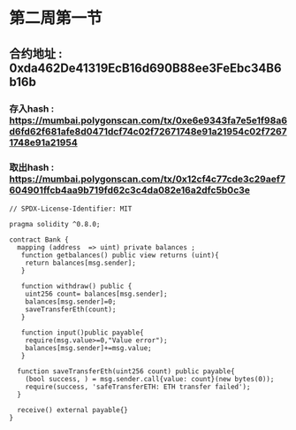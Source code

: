 # 第二周第一节
## 合约地址 : 0xda462De41319EcB16d690B88ee3FeEbc34B6b16b
### 存入hash : https://mumbai.polygonscan.com/tx/0xe6e9343fa7e5e1f98a6d6fd62f681afe8d0471dcf74c02f72671748e91a21954c02f72671748e91a21954
### 取出hash : https://mumbai.polygonscan.com/tx/0x12cf4c77cde3c29aef7604901ffcb4aa9b719fd62c3c4da082e16a2dfc5b0c3e

```
// SPDX-License-Identifier: MIT

pragma solidity ^0.8.0;

contract Bank {
  mapping (address  => uint) private balances ;
   function getbalances() public view returns (uint){
    return balances[msg.sender];
   }

   function withdraw() public {
    uint256 count= balances[msg.sender];
    balances[msg.sender]=0;
    saveTransferEth(count);
   }

   function input()public payable{
    require(msg.value>=0,"Value error");
    balances[msg.sender]+=msg.value;
   }

  function saveTransferEth(uint256 count) public payable{
    (bool success, ) = msg.sender.call{value: count}(new bytes(0));
    require(success, 'safeTransferETH: ETH transfer failed');
  }

  receive() external payable{}
}
```
